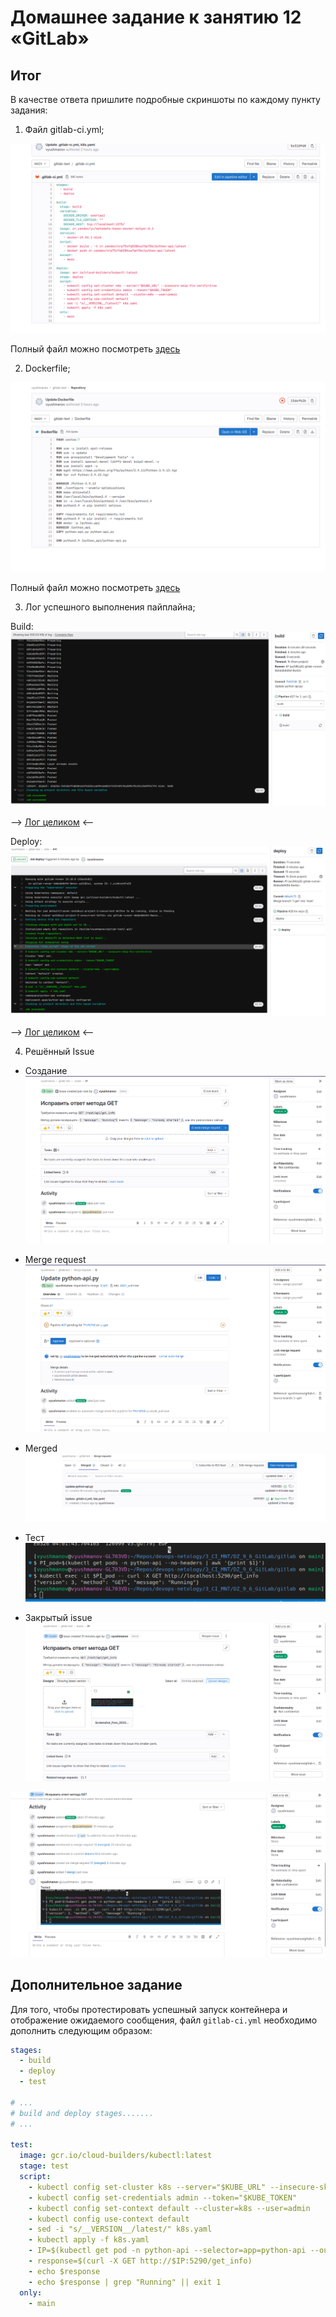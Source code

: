 # Домашнее задание к занятию 12 «GitLab»

## Итог

В качестве ответа пришлите подробные скриншоты по каждому пункту задания:

1. Файл gitlab-ci.yml;

![Alt text](img/1.png)

Полный файл можно посмотреть [здесь](./gitlab-ci.yml)

2. Dockerfile; 

![Alt text](img/2.png)

Полный файл можно посмотреть [здесь](./dockerfile)

3. Лог успешного выполнения пайплайна;

Build:
![Alt text](img/3.png)

--> [Лог целиком](./build.log) <--

Deploy:
![Alt text](img/4.png)

--> [Лог целиком](./deploy.log) <--

4. Решённый Issue

- Создание
![Alt text](img/5_creation.png)

- Merge request
![Alt text](img/6_mr.png)

- Merged
![Alt text](img/7_merged.png)

- Тест
![Alt text](img/8_test.png)

- Закрытый issue
![Alt text](img/9_closed.png)

![Alt text](img/10_comments.png)

## Дополнительное задание

Для того, чтобы протестировать успешный запуск контейнера и отображение ожидаемого сообщения, файл `gitlab-ci.yml` необходимо дополнить следующим образом:

``` yml
stages:
  - build
  - deploy
  - test

# ...
# build and deploy stages.......
# ...

test:
  image: gcr.io/cloud-builders/kubectl:latest
  stage: test
  script:
    - kubectl config set-cluster k8s --server="$KUBE_URL" --insecure-skip-tls-verify=true
    - kubectl config set-credentials admin --token="$KUBE_TOKEN"
    - kubectl config set-context default --cluster=k8s --user=admin
    - kubectl config use-context default
    - sed -i "s/__VERSION__/latest/" k8s.yaml
    - kubectl apply -f k8s.yaml
    - IP=$(kubectl get pod -n python-api --selector=app=python-api --output=jsonpath='{.items[0].status.podIP}')
    - response=$(curl -X GET http://$IP:5290/get_info)
    - echo $response
    - echo $response | grep "Running" || exit 1
  only:
    - main
```
